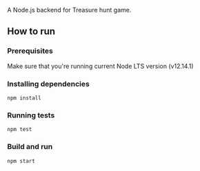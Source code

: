 A Node.js backend for Treasure hunt game.

## How to run

### Prerequisites

Make sure that you're running current Node LTS version (v12.14.1)

### Installing dependencies

`npm install`

### Running tests

`npm test`

### Build and run

`npm start`